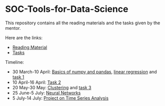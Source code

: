 # SOC-Tools-for-Data-Science

This repository contains all the reading materials and the tasks given by the mentor.

Here are the links:

* [Reading Material](https://github.com/TinyTechieT/SOC-Tools-for-Data-Science/tree/main/reading-material)
* [Tasks](https://github.com/TinyTechieT/SOC-Tools-for-Data-Science/tree/main/tasks)

Timeline:
* 30 March-10 April: [Basics of numpy and pandas](https://github.com/TinyTechieT/SOC-Tools-for-Data-Science/blob/main/reading-material/Week1_numpy_pandas.ipynb), [linear regression](https://github.com/TinyTechieT/SOC-Tools-for-Data-Science/blob/main/reading-material/Week2_regression.ipynb) and [task 1](https://github.com/TinyTechieT/SOC-Tools-for-Data-Science/tree/main/tasks)
* 10 April-16 April: [Task 2](https://github.com/TinyTechieT/SOC-Tools-for-Data-Science/tree/main/tasks)
* 20 May-30 May: [Clustering](https://github.com/TinyTechieT/SOC-Tools-for-Data-Science/blob/main/reading-material/Week3_clustering.ipynb) and [task 3](https://github.com/TinyTechieT/SOC-Tools-for-Data-Science/tree/main/tasks)
* 25 June-5 July: [Neural Networks](https://github.com/TinyTechieT/SOC-Tools-for-Data-Science/blob/main/reading-material/Week4_neuralNet.ipynb)
* 5 July-14 July: [Project on Time Series Analysis](https://github.com/TinyTechieT/SOC-Tools-for-Data-Science/tree/main/project)
